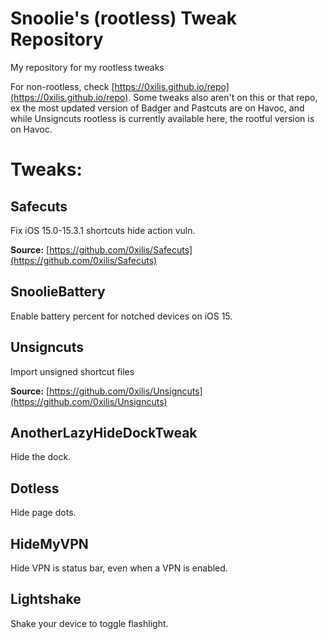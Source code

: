 # Snoolie's (rootless) Tweak Repository
My repository for my rootless tweaks

For non-rootless, check [https://0xilis.github.io/repo](https://0xilis.github.io/repo). Some tweaks also aren't on this or that repo, ex the most updated version of Badger and Pastcuts are on Havoc, and while Unsigncuts rootless is currently available here, the rootful version is on Havoc.

# Tweaks:

## Safecuts

Fix iOS 15.0-15.3.1 shortcuts hide action vuln.

**Source:** [https://github.com/0xilis/Safecuts](https://github.com/0xilis/Safecuts)

## SnoolieBattery

Enable battery percent for notched devices on iOS 15.

## Unsigncuts

Import unsigned shortcut files

**Source:** [https://github.com/0xilis/Unsigncuts](https://github.com/0xilis/Unsigncuts)

## AnotherLazyHideDockTweak

Hide the dock.

## Dotless

Hide page dots.

## HideMyVPN

Hide VPN is status bar, even when a VPN is enabled.

## Lightshake

Shake your device to toggle flashlight.